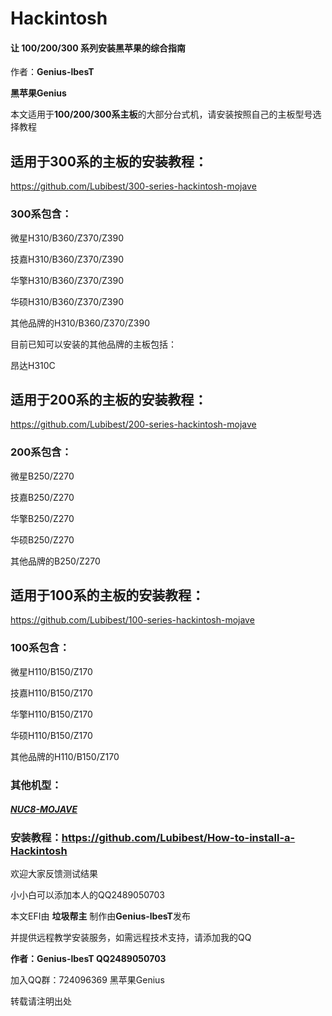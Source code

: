 # Hackintosh

#### 让 100/200/300 系列安装黑苹果的综合指南

作者：**Genius-lbesT**

**黑苹果Genius**

本文适用于**100/200/300系主板**的大部分台式机，请安装按照自己的主板型号选择教程

## 适用于300系的主板的安装教程：

https://github.com/Lubibest/300-series-hackintosh-mojave

### 300系包含：

微星H310/B360/Z370/Z390 

技嘉H310/B360/Z370/Z390 

华擎H310/B360/Z370/Z390

华硕H310/B360/Z370/Z390

其他品牌的H310/B360/Z370/Z390

目前已知可以安装的其他品牌的主板包括：

昂达H310C

## 适用于200系的主板的安装教程：

https://github.com/Lubibest/200-series-hackintosh-mojave

### 200系包含：

微星B250/Z270

技嘉B250/Z270

华擎B250/Z270

华硕B250/Z270

其他品牌的B250/Z270

## 适用于100系的主板的安装教程：

https://github.com/Lubibest/100-series-hackintosh-mojave

### 100系包含：

微星H110/B150/Z170

技嘉H110/B150/Z170

华擎H110/B150/Z170

华硕H110/B150/Z170

其他品牌的H110/B150/Z170

### 其他机型：

##### [NUC8-MOJAVE](https://github.com/Lubibest/NUC8-MOJAVE)

### 安装教程：https://github.com/Lubibest/How-to-install-a-Hackintosh

欢迎大家反馈测试结果

小小白可以添加本人的QQ2489050703

本文EFI由 **垃圾帮主** 制作由**Genius-lbesT**发布

并提供远程教学安装服务，如需远程技术支持，请添加我的QQ

**作者：Genius-lbesT QQ2489050703**

加入QQ群：724096369 黑苹果Genius

转载请注明出处
